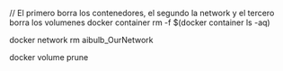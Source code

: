 // El primero borra los contenedores, el segundo la network y el tercero borra los volumenes
docker container rm -f $(docker container ls -aq)

docker network rm aibulb_OurNetwork

docker volume prune
